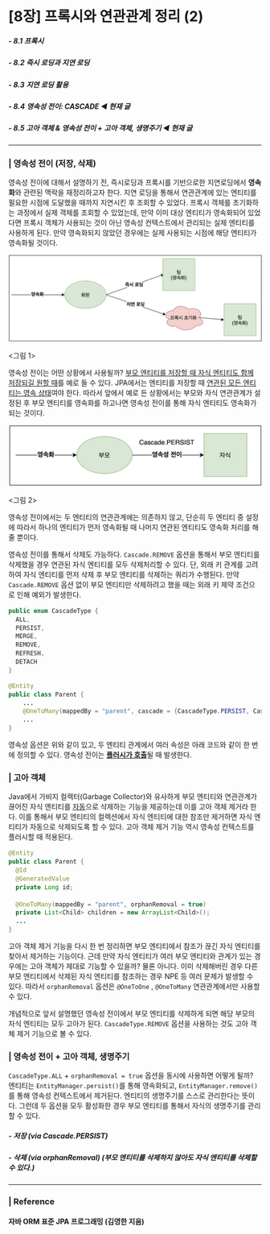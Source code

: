 # [8장] 프록시와 연관관계 정리 (2)

##### - 8.1 프록시 

##### - 8.2 즉시 로딩과 지연 로딩 

##### - 8.3 지연 로딩 활용 

##### - 8.4 영속성 전이: CASCADE ◀︎ **현재 글**

##### - 8.5 고아 객체 & 영속성 전이 + 고아 객체, 생명주기 ◀︎ **현재 글**

___

### | 영속성 전이 (저장, 삭제)

영속성 전이에 대해서 설명하기 전, 즉시로딩과 프록시를 기반으로한 지연로딩에서 **영속화**와 관련된 맥락을 재정리하고자 한다. 지연 로딩을 통해서 연관관계에 있는 엔티티를 필요한 시점에 도달했을 때까지 지연시킨 후 조회할 수 있었다. 프록시 객체를 초기화하는 과정에서 실제 객체를 조회할 수 있었는데, 만약 이미 대상 엔티티가 영속화되어 있었다면 프록시 객체가 사용되는 것이 아닌 영속성 컨텍스트에서 관리되는 실제 엔티티를 사용하게 된다. 만약 영속화되지 않았던 경우에는 실제 사용되는 시점에 해당 엔티티가 영속화될 것이다. 

![image-20210719165053113](./imgs/8-2_1.png)

<그림 1> 

영속성 전이는 어떤 상황에서 사용될까? <u>부모 엔티티를 저장할 때 자식 엔티티도 함께 저장되길 원할 때</u>를 예로 들 수 있다. JPA에서는 엔티티를 저장할 때 <u>연관된 모든 엔티티는 영속 상태</u>여야 한다. 따라서 앞에서 예로 든 상황에서는 부모와 자식 연관관계가 설정된 후 부모 엔티티를 영속화를 하고나면 영속성 전이를 통해 자식 엔티티도 영속화가 되는 것이다. 

![image-20210719165053113](./imgs/8-2_2.png)

<그림 2> 

영속성 전이에서는 두 엔티티의 연관관계에는 의존하지 않고, 단순히 두 엔티티 중 설정에 따라서 하나의 엔티티가 먼저 영속화될 때 나머지 연관된 엔티티도 영속화 처리를 해줄 뿐이다. 

영속성 전이를 통해서 삭제도 가능하다. `Cascade.REMOVE` 옵션을 통해서 부모 엔티티를 삭제했을 경우 연관된 자식 엔티티를 모두 삭제처리할 수 있다. 단, 외래 키 관계를 고려하여 자식 엔티티를 먼저 삭제 후 부모 엔티티를 삭제하는 쿼리가 수행된다. 만약 `Cascade.REMOVE` 옵션 없이 부모 엔티티만 삭제하려고 했을 때는 외래 키 제약 조건으로 인해 예외가 발생한다. 

```java
public enum CascadeType {
  ALL, 
  PERSIST,
  MERGE,
  REMOVE,
  REFRESH,
  DETACH
}
```

```java
@Entity
public class Parent {
  	...
    @OneToMany(mappedBy = "parent", cascade = {CascadeType.PERSIST, CascadeType,REMOVE)})  
    ...
}
```

영속성 옵션은 위와 같이 있고, 두 엔티티 관계에서 여러 속성은 아래 코드와 같이 한 번에 정의할 수 있다. 영속성 전이는 <u>**플러시가 호출**</u>될 때 발생한다.

### | 고아 객체 

Java에서 가비지 컬렉터(Garbage Collector)와 유사하게 부모 엔티티와 연관관계가 끊어진 자식 엔티티를 <u>자동</u>으로 삭제하는 기능을 제공하는데 이를 고아 객체 제거라 한다. 이를 통해서 부모 엔티티의 컬렉션에서 자식 엔티티에 대한 참조만 제거하면 자식 엔티티가 자동으로 삭제되도록 할 수 있다. 고아 객체 제거 기능 역시 영속성 컨텍스트를 플러시할 때 적용된다. 

```java
@Entity
public class Parent {
  @Id 
  @GeneratedValue
  private Long id; 
  
  @OneToMany(mappedBy = "parent", orphanRemoval = true)
  private List<Child> children = new ArrayList<Child>();
  ...
}
```

고아 객체 제거 기능을 다시 한 번 정리하면 부모 엔티티에서 참조가 끊긴 자식 엔티티를 찾아서 제거하는 기능이다. 근데 만약 자식 엔티티가 여러 부모 엔티티와 관계가 있는 경우에는 고아 객체가 제대로 기능할 수 있을까? 물론 아니다. 이미 삭제해버린 경우 다른 부모 엔티티에서 삭제된 자식 엔티티를 참조하는 경우 NPE 등 여러 문제가 발생할 수 있다. 따라서 `orphanRemoval` 옵션은 `@OneToOne` , `@OneToMany` 연관관계에서만 사용할 수 있다.

개념적으로 앞서 설명했던 영속성 전이에서 부모 엔티티를 삭제하게 되면 해당 부모의 자식 엔티티는 모두 고아가 된다. `CascadeType.REMOVE` 옵션을 사용하는 것도 고아 객체 제거 기능으로 볼 수 있다. 

### | 영속성 전이 + 고아 객체, 생명주기 

`CascadeType.ALL` + `orphanRemoval = true` 옵션을 동시에 사용하면 어떻게 될까? 엔티티는 `EntityManager.persist()`를 통해 영속화되고, `EntityManager.remove()`를 통해 영속성 컨텍스트에서 제거된다. 엔티티의 생명주기를 스스로 관리한다는 뜻이다. 그런데 두 옵션을 모두 활성화한 경우 부모 엔티티를 통해서 자식의 생명주기를 관리할 수 있다. 

##### - 저장 (via Cascade.PERSIST)

##### - 삭제 (via orphanRemoval) (부모 엔티티를 삭제하지 않아도 자식 엔티티를 삭제할 수 있다.)

___

### | Reference 

#### 자바 ORM 표준 JPA 프로그래밍 (김영한 지음)